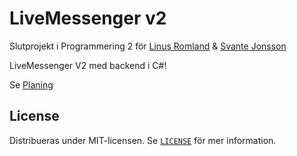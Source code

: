 # LiveMessenger v2
Slutprojekt i Programmering 2 för [Linus Romland](https://github.com/linusromland) & [Svante Jonsson](https://github.com/svante-jonsson)

LiveMessenger V2 med backend i C#!

Se [Planing](PLANING.md)

## License
Distribueras under MIT-licensen. Se [`LICENSE`](LICENSE) för mer information. 
